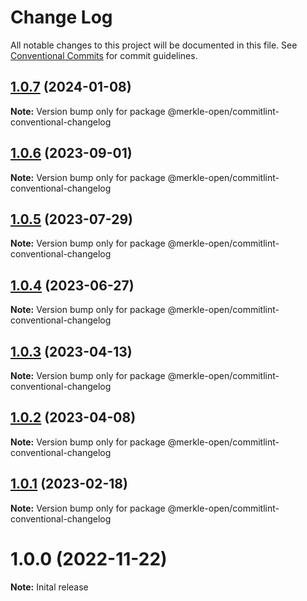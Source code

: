 # Change Log

All notable changes to this project will be documented in this file.
See [Conventional Commits](https://conventionalcommits.org) for commit guidelines.

## [1.0.7](https://github.com/merkle-open/frontend-defaults/compare/@merkle-open/commitlint-conventional-changelog@1.0.6...@merkle-open/commitlint-conventional-changelog@1.0.7) (2024-01-08)

**Note:** Version bump only for package @merkle-open/commitlint-conventional-changelog





## [1.0.6](https://github.com/merkle-open/frontend-defaults/compare/@merkle-open/commitlint-conventional-changelog@1.0.5...@merkle-open/commitlint-conventional-changelog@1.0.6) (2023-09-01)

**Note:** Version bump only for package @merkle-open/commitlint-conventional-changelog





## [1.0.5](https://github.com/merkle-open/frontend-defaults/compare/@merkle-open/commitlint-conventional-changelog@1.0.4...@merkle-open/commitlint-conventional-changelog@1.0.5) (2023-07-29)

**Note:** Version bump only for package @merkle-open/commitlint-conventional-changelog





## [1.0.4](https://github.com/merkle-open/frontend-defaults/compare/@merkle-open/commitlint-conventional-changelog@1.0.3...@merkle-open/commitlint-conventional-changelog@1.0.4) (2023-06-27)

**Note:** Version bump only for package @merkle-open/commitlint-conventional-changelog





## [1.0.3](https://github.com/merkle-open/frontend-defaults/compare/@merkle-open/commitlint-conventional-changelog@1.0.2...@merkle-open/commitlint-conventional-changelog@1.0.3) (2023-04-13)

**Note:** Version bump only for package @merkle-open/commitlint-conventional-changelog





## [1.0.2](https://github.com/merkle-open/frontend-defaults/compare/@merkle-open/commitlint-conventional-changelog@1.0.1...@merkle-open/commitlint-conventional-changelog@1.0.2) (2023-04-08)

**Note:** Version bump only for package @merkle-open/commitlint-conventional-changelog





## [1.0.1](https://github.com/merkle-open/frontend-defaults/compare/@merkle-open/commitlint-conventional-changelog@1.0.0...@merkle-open/commitlint-conventional-changelog@1.0.1) (2023-02-18)

**Note:** Version bump only for package @merkle-open/commitlint-conventional-changelog






# 1.0.0 (2022-11-22)

**Note:** Inital release
